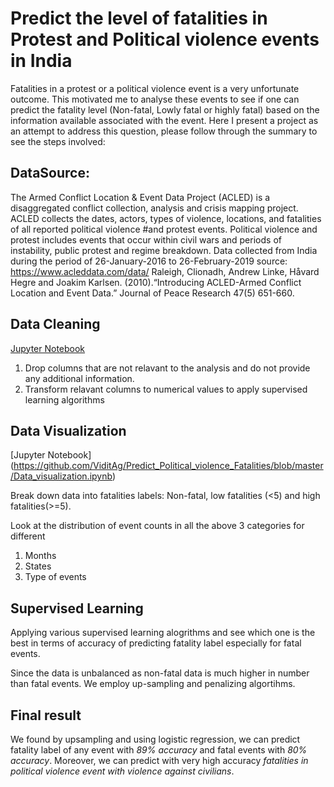 # Predict the level of fatalities in Protest and Political violence events in India

Fatalities in a protest or a political violence event is a very unfortunate outcome. This motivated me to analyse these events to see if one can predict the fatality level (Non-fatal, Lowly fatal or highly fatal) based on the information available associated with the event. Here I present a project as an attempt to address this question, please follow through the summary to see the steps involved:


## DataSource:

The Armed Conflict Location & Event Data Project (ACLED) is a disaggregated conflict collection, analysis and crisis
mapping project. ACLED collects the dates, actors, types of violence, locations, and fatalities of all reported political violence 
#and protest events. Political violence and protest includes events that occur within civil wars and periods of instability, public protest and regime breakdown. Data collected from India during the period of 26-January-2016 to 26-February-2019
source: https://www.acleddata.com/data/
Raleigh, Clionadh, Andrew Linke, Håvard Hegre and Joakim Karlsen. (2010).“Introducing ACLED-Armed Conflict Location and Event Data.” Journal of Peace Research 47(5) 651-660.

## Data Cleaning

[Jupyter Notebook](https://github.com/ViditAg/Predict_Political_violence_Fatalities/blob/master/Fatalities_prediction_Data_Cleaning.ipynb)

1. Drop columns that are not relavant to the analysis and do not provide any additional information.
2. Transform relavant columns to numerical values to apply supervised learning algorithms

## Data Visualization

[Jupyter Notebook]
(https://github.com/ViditAg/Predict_Political_violence_Fatalities/blob/master/Data_visualization.ipynb)

Break down data into fatalities labels: Non-fatal, low fatalities (<5) and high fatalities(>=5).

Look at the distribution of event counts in all the above 3 categories for different

1. Months
2. States
3. Type of events

## Supervised Learning

Applying various supervised learning alogrithms and see which one is the best in terms of accuracy of predicting fatality label especially for fatal events.

Since the data is unbalanced as non-fatal data is much higher in number than fatal events. We employ up-sampling and penalizing algortihms.

## Final result

We found by upsampling and using logistic regression, we can predict fatality label of any event with *89% accuracy* and fatal events with *80% accuracy*. Moreover, we can predict with very high accuracy *fatalities in political violence event with violence against civilians*.
